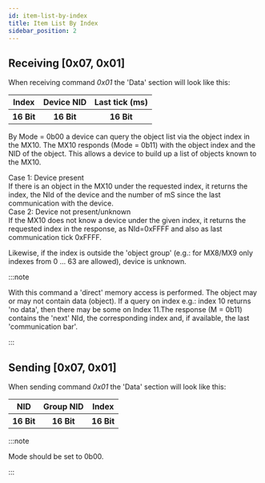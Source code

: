 ```yaml
---
id: item-list-by-index
title: Item List By Index
sidebar_position: 2
---
```


## Receiving [0x07, 0x01]

When receiving command _0x01_ the 'Data' section will look like this:

<table>
  <tr>
    <th>Index</th>
    <th>Device NID</th>
    <th>Last tick (ms)</th>
  </tr>
  <tr>
    <th>16 Bit</th>
    <th>16 Bit</th>
    <th>16 Bit</th>
  </tr>
</table>

By Mode = 0b00 a device can query the object list via the object index in the MX10. The MX10 responds (Mode = 0b11) with the object index and the NID of the object. This allows a device to build up a list of objects known to the MX10.

Case 1: Device present <br/>If there is an object in the MX10 under the requested index, it returns the index, the NId of the device and the number of mS since the last communication with the device. <br/>Case 2: Device not present/unknown <br/>If the MX10 does not know a device under the given index, it returns the requested index in the response, as NId=0xFFFF and also as last communication tick 0xFFFF.

Likewise, if the index is outside the 'object group' (e.g.: for MX8/MX9 only indexes from 0 ... 63 are allowed), device is unknown.

:::note

With this command a 'direct' memory access is performed. The object may or may not contain data (object). If a query on index e.g.: index 10 returns 'no data', then there may be some on Index 11.The response (M = 0b11) contains the 'next' NId, the corresponding index and, if available, the last 'communication bar'.

:::

## Sending [0x07, 0x01]

When sending command _0x01_ the 'Data' section will look like this:

<table>
  <tr>
    <th>NID</th>
    <th>Group NID</th>
    <th>Index</th>
  </tr>
  <tr>
    <th>16 Bit</th>
    <th>16 Bit</th>
    <th>16 Bit</th>
  </tr>
</table>

:::note

Mode should be set to 0b00.

:::
